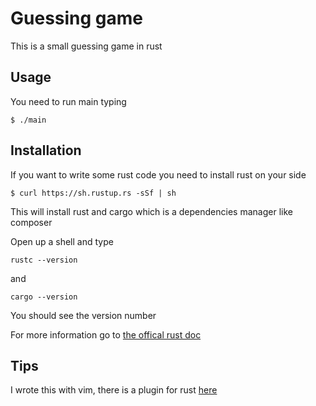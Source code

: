 # Guessing game

This is a small guessing game in rust

## Usage

You need to run main typing

```
$ ./main
```

## Installation

If you want to write some rust code you need to install rust on your side

```
$ curl https://sh.rustup.rs -sSf | sh
``` 

This will install rust and cargo which is a dependencies manager like composer

Open up a shell and type

```
rustc --version
```
and
```
cargo --version
```

You should see the version number

For more information go to [the offical rust doc](https://doc.rust-lang.org/book/getting-started.html)

## Tips

I wrote this with vim, there is a plugin for rust [here](https://github.com/rust-lang/rust.vim)
